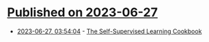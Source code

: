 # [Published on 2023-06-27](index.md)

* [2023-06-27, 03:54:04](https://lobste.rs/s/hv6zvt/self_supervised_learning_cookbook) - [The Self-Supervised Learning Cookbook](https://ai.facebook.com/blog/self-supervised-learning-practical-guide/)
